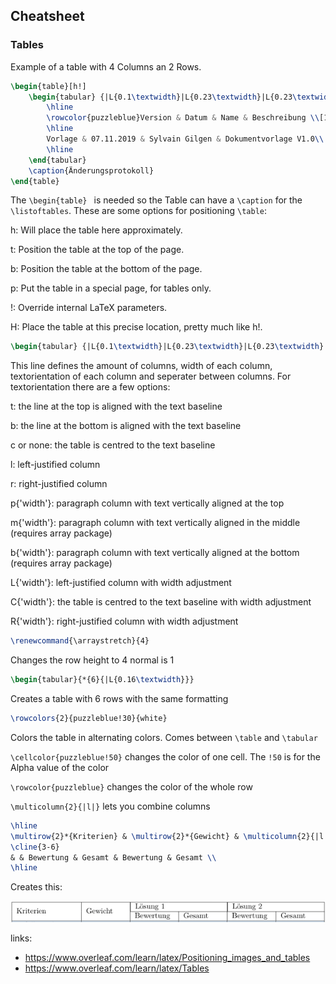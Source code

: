 ## Cheatsheet

### Tables

Example of a table with 4 Columns an 2 Rows.

```tex
\begin{table}[h!]
    \begin{tabular} {|L{0.1\textwidth}|L{0.23\textwidth}|L{0.23\textwidth}|L{0.33\textwidth}|}
        \hline
        \rowcolor{puzzleblue}Version & Datum & Name & Beschreibung \\[11pt]
        \hline
        Vorlage & 07.11.2019 & Sylvain Gilgen & Dokumentvorlage V1.0\\
        \hline
    \end{tabular}
    \caption{Änderungsprotokoll}
\end{table}
```

The `\begin{table} ` is needed so the Table can have a `\caption` for the `\listoftables`.
These are some options for positioning `\table`:

h:   Will place the table here approximately.

t:   Position the table at the top of the page.

b:    Position the table at the bottom of the page.

p:   Put the table in a special page, for tables only.

!:    Override internal LaTeX parameters.

H:    Place the table at this precise location, pretty much like h!.

```tex
\begin{tabular} {|L{0.1\textwidth}|L{0.23\textwidth}|L{0.23\textwidth}|L{0.33\textwidth}|} 
```

This line defines the amount of columns, width of each column, textorientation of each column and seperater between columns.
For textorientation there are a few options:

t: 	the line at the top is aligned with the text baseline

b: 	the line at the bottom is aligned with the text baseline

c or none: 	the table is centred to the text baseline

l: 	left-justified column

r: 	right-justified column

p{'width'}: 	paragraph column with text vertically aligned at the top

m{'width'}: 	paragraph column with text vertically aligned in the middle (requires array package)

b{'width'}: 	paragraph column with text vertically aligned at the bottom (requires array package) 

L{'width'}: left-justified column with width adjustment

C{'width'}: the table is centred to the text baseline with width adjustment

R{'width'}: right-justified column with width adjustment

``` tex
\renewcommand{\arraystretch}{4}
```
Changes the row height to 4 normal is 1
``` tex
\begin{tabular}{*{6}{|L{0.16\textwidth}}}
```
Creates a table with 6 rows with the same formatting

``` tex
\rowcolors{2}{puzzleblue!30}{white}
```
Colors the table in alternating colors. Comes between `\table` and `\tabular`

`\cellcolor{puzzleblue!50}` changes the color of one cell. The `!50` is for the Alpha value of the color

`\rowcolor{puzzleblue}` changes the color of the whole row

`\multicolumn{2}{|l|}` lets you combine columns

```tex
\hline
\multirow{2}*{Kriterien} & \multirow{2}*{Gewicht} & \multicolumn{2}{|l|}{Lösung 1 } & \multicolumn{2}{|l|}{Lösung 2} \\
\cline{3-6}
& & Bewertung & Gesamt & Bewertung & Gesamt \\  
\hline
```
Creates this:

![Tablehead](bilder/tableHead.png)

links: 
* https://www.overleaf.com/learn/latex/Positioning_images_and_tables
* https://www.overleaf.com/learn/latex/Tables